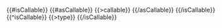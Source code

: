 {{#isCallable}}
  {{#asCallable}}
    {{>callable}}
  {{/asCallable}}
{{/isCallable}}
{{^isCallable}}
  {{>type}}
{{/isCallable}}
